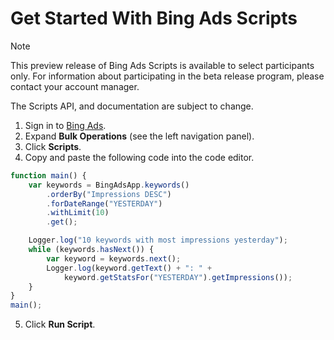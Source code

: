 # Get Started With Bing Ads Scripts

> [!NOTE]
> This preview release of Bing Ads Scripts is available to select participants only. For information about participating in the beta release program, please contact your account manager.
>
> The Scripts API, and documentation are subject to change.

1. Sign in to [Bing Ads](https://secure.bingads.microsoft.com/).
2. Expand <strong>Bulk Operations</strong> (see the left navigation panel).
3. Click <strong>Scripts</strong>.
4. Copy and paste the following code into the code editor.
```javascript
function main() {
    var keywords = BingAdsApp.keywords()
        .orderBy("Impressions DESC")
        .forDateRange("YESTERDAY")
        .withLimit(10)
        .get();

    Logger.log("10 keywords with most impressions yesterday");
    while (keywords.hasNext()) {
        var keyword = keywords.next();
        Logger.log(keyword.getText() + ": " +
            keyword.getStatsFor("YESTERDAY").getImpressions());
    }
}
main();
```
5. Click <strong>Run Script</strong>.